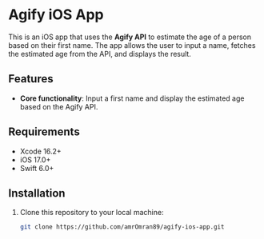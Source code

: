 # Agify iOS App

This is an iOS app that uses the **Agify API** to estimate the age of a person based on their first name. The app allows the user to input a name, fetches the estimated age from the API, and displays the result.

## Features

- **Core functionality**: Input a first name and display the estimated age based on the Agify API.

## Requirements

- Xcode 16.2+  
- iOS 17.0+  
- Swift 6.0+  

## Installation

1. Clone this repository to your local machine:
   ```bash
   git clone https://github.com/amrOmran89/agify-ios-app.git
